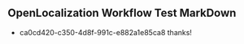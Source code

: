 ## OpenLocalization Workflow Test MarkDown
* ca0cd420-c350-4d8f-991c-e882a1e85ca8 thanks!

<!--HONumber=Jul16_HO4-->


